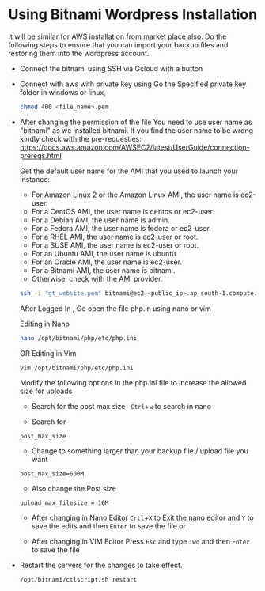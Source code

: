 # Using Bitnami Wordpress Installation 
It will be similar for AWS installation from market place also. Do the following steps to ensure that you can import your backup files and restoring them into the wordpress account.

- Connect the bitnami using SSH via Gcloud with a button
- Connect with aws with private key using
	Go the Specified private key folder in windows or linux,
	```bash
	chmod 400 <file_name>.pem
	```
- After changing the permission of the file 
	You need to use user name as "bitnami" as we installed bitnami.
	If you find the user name to be wrong kindly check with the pre-requesties: https://docs.aws.amazon.com/AWSEC2/latest/UserGuide/connection-prereqs.html
	
	Get the default user name for the AMI that you used to launch your instance:
	- For Amazon Linux 2 or the Amazon Linux AMI, the user name is ec2-user.
	- For a CentOS AMI, the user name is centos or ec2-user.
	- For a Debian AMI, the user name is admin.
	- For a Fedora AMI, the user name is fedora or ec2-user.
	- For a RHEL AMI, the user name is ec2-user or root.
	- For a SUSE AMI, the user name is ec2-user or root.
	- For an Ubuntu AMI, the user name is ubuntu.
	- For an Oracle AMI, the user name is ec2-user.
	- For a Bitnami AMI, the user name is bitnami.
	- Otherwise, check with the AMI provider.
	
	```bash
	ssh -i "gt_website.pem" bitnami@ec2-<public_ip>.ap-south-1.compute.amazonaws.com
	```
	After Logged In , Go open the file php.in using nano or vim
	
	Editing in Nano
	```bash
	nano /opt/bitnami/php/etc/php.ini
	```
	OR
	Editing in Vim
	```bash
	vim /opt/bitnami/php/etc/php.ini
	```
	
	Modify the following options in the php.ini file to increase the allowed size for uploads

	- Search for the post max size
	` Ctrl`+`w` to search in nano
	
	- Search for
	```console
	post_max_size
	```
	- Change to something larger than your backup file / upload file you want
	```console
	post_max_size=600M
	```
	- Also change the Post size
	```console
	upload_max_filesize = 16M
	```
	
	- After changing in Nano Editor
	`Crtl`+`X` to Exit the nano editor and `Y` to save the edits and then `Enter` to save the file
	or
	
	- After changing in VIM Editor
	Press `Esc` and type `:wq` and then `Enter` to save the file
	
	
- Restart the servers for the changes to take effect.
	```bash
	/opt/bitnami/ctlscript.sh restart
	```

